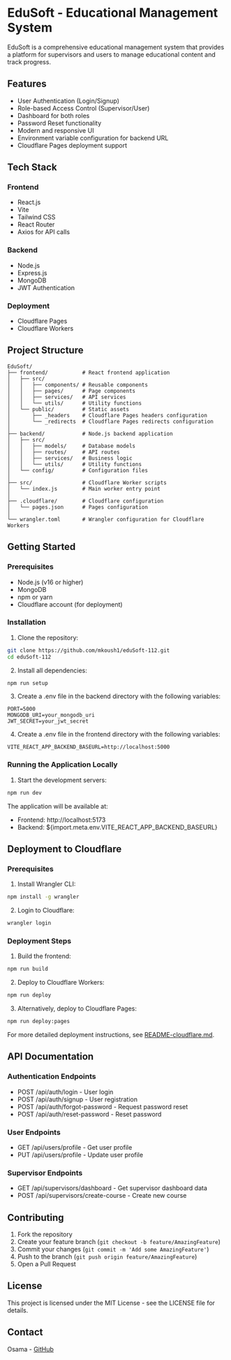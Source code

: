 # EduSoft - Educational Management System

EduSoft is a comprehensive educational management system that provides a platform for supervisors and users to manage educational content and track progress.

## Features

- User Authentication (Login/Signup)
- Role-based Access Control (Supervisor/User)
- Dashboard for both roles
- Password Reset functionality
- Modern and responsive UI
- Environment variable configuration for backend URL
- Cloudflare Pages deployment support

## Tech Stack

### Frontend
- React.js
- Vite
- Tailwind CSS
- React Router
- Axios for API calls

### Backend
- Node.js
- Express.js
- MongoDB
- JWT Authentication

### Deployment
- Cloudflare Pages
- Cloudflare Workers

## Project Structure

```
EduSoft/
├── frontend/           # React frontend application
│   ├── src/
│   │   ├── components/ # Reusable components
│   │   ├── pages/      # Page components
│   │   ├── services/   # API services
│   │   └── utils/      # Utility functions
│   └── public/         # Static assets
│       ├── _headers    # Cloudflare Pages headers configuration
│       └── _redirects  # Cloudflare Pages redirects configuration
│
├── backend/            # Node.js backend application
│   ├── src/
│   │   ├── models/     # Database models
│   │   ├── routes/     # API routes
│   │   ├── services/   # Business logic
│   │   └── utils/      # Utility functions
│   └── config/         # Configuration files
│
├── src/                # Cloudflare Worker scripts
│   └── index.js        # Main worker entry point
│
├── .cloudflare/        # Cloudflare configuration
│   └── pages.json      # Pages configuration
│
└── wrangler.toml       # Wrangler configuration for Cloudflare Workers
```

## Getting Started

### Prerequisites
- Node.js (v16 or higher)
- MongoDB
- npm or yarn
- Cloudflare account (for deployment)

### Installation

1. Clone the repository:
```bash
git clone https://github.com/mkoush1/eduSoft-112.git
cd eduSoft-112
```

2. Install all dependencies:
```bash
npm run setup
```

3. Create a .env file in the backend directory with the following variables:
```
PORT=5000
MONGODB_URI=your_mongodb_uri
JWT_SECRET=your_jwt_secret
```

4. Create a .env file in the frontend directory with the following variables:
```
VITE_REACT_APP_BACKEND_BASEURL=http://localhost:5000
```

### Running the Application Locally

1. Start the development servers:
```bash
npm run dev
```

The application will be available at:
- Frontend: http://localhost:5173
- Backend: ${import.meta.env.VITE_REACT_APP_BACKEND_BASEURL}

## Deployment to Cloudflare

### Prerequisites

1. Install Wrangler CLI:
```bash
npm install -g wrangler
```

2. Login to Cloudflare:
```bash
wrangler login
```

### Deployment Steps

1. Build the frontend:
```bash
npm run build
```

2. Deploy to Cloudflare Workers:
```bash
npm run deploy
```

3. Alternatively, deploy to Cloudflare Pages:
```bash
npm run deploy:pages
```

For more detailed deployment instructions, see [README-cloudflare.md](./README-cloudflare.md).

## API Documentation

### Authentication Endpoints
- POST /api/auth/login - User login
- POST /api/auth/signup - User registration
- POST /api/auth/forgot-password - Request password reset
- POST /api/auth/reset-password - Reset password

### User Endpoints
- GET /api/users/profile - Get user profile
- PUT /api/users/profile - Update user profile

### Supervisor Endpoints
- GET /api/supervisors/dashboard - Get supervisor dashboard data
- POST /api/supervisors/create-course - Create new course

## Contributing

1. Fork the repository
2. Create your feature branch (`git checkout -b feature/AmazingFeature`)
3. Commit your changes (`git commit -m 'Add some AmazingFeature'`)
4. Push to the branch (`git push origin feature/AmazingFeature`)
5. Open a Pull Request

## License

This project is licensed under the MIT License - see the LICENSE file for details.

## Contact

Osama - [GitHub](https://github.com/mkoush1)
